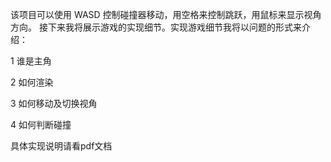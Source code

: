 该项目可以使用 WASD 控制碰撞器移动，用空格来控制跳跃，用鼠标来显示视角方向。 接下来我将展示游戏的实现细节。实现游戏细节我将以问题的形式来介绍： 

1 谁是主角 

2 如何渲染 

3 如何移动及切换视角

 4 如何判断碰撞

具体实现说明请看pdf文档